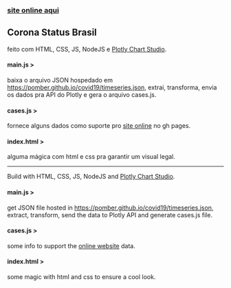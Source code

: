 ### [site online aqui](https://ericcoutinho.github.io/corona-status-brasil/)
## Corona Status Brasil

feito com HTML, CSS, JS, NodeJS e [Plotly Chart Studio](https://plot.ly/chart-studio/).

#### main.js >
baixa o arquivo JSON hospedado em https://pomber.github.io/covid19/timeseries.json, extrai, transforma, envia os dados pra API do Plotly e gera o arquivo cases.js.

#### cases.js >
fornece alguns dados como suporte pro [site online](https://ericcoutinho.github.io/corona-status-brasil/) no gh pages.

#### index.html >
alguma mágica com html e css pra garantir um visual legal.
_______________________________________________________________________________________________

Build with HTML, CSS, JS, NodeJS and [Plotly Chart Studio](https://plot.ly/chart-studio/).

#### main.js >
get JSON file hosted in https://pomber.github.io/covid19/timeseries.json, extract, transform, send the data to Plotly API and generate cases.js file.

#### cases.js >
some info to support the [online website](https://ericcoutinho.github.io/corona-status-brasil/) data.

#### index.html >
some magic with html and css to ensure a cool look.
